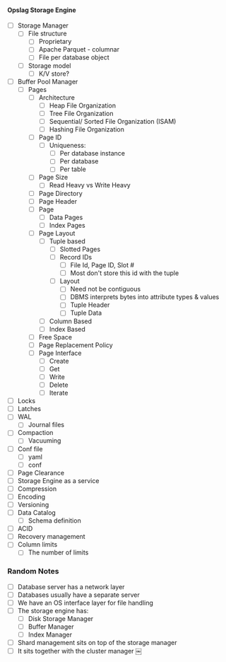 #### Opslag Storage Engine
- [ ] Storage Manager
  - [ ] File structure
    - [ ] Proprietary
    - [ ] Apache Parquet - columnar
    - [ ] File per database object
  - [ ] Storage model
    - [ ] K/V store?
- [ ] Buffer Pool Manager
  - [ ] Pages
    - [ ] Architecture
      - [ ] Heap File Organization
      - [ ] Tree File Organization
      - [ ] Sequential/ Sorted File Organization (ISAM)
      - [ ] Hashing File Organization
    - [ ] Page ID
      - [ ] Uniqueness:
        - [ ] Per database instance
        - [ ] Per database
        - [ ] Per table
    - [ ] Page Size
      - [ ] Read Heavy vs Write Heavy
    - [ ] Page Directory
    - [ ] Page Header
    - [ ] Page
      - [ ] Data Pages
      - [ ] Index Pages
    - [ ] Page Layout
      - [ ] Tuple based
        - [ ] Slotted Pages
        - [ ] Record IDs
          - [ ] File Id, Page ID, Slot #
          - [ ] Most don't store this id with the tuple
        - [ ] Layout
          - [ ] Need not be contiguous
          - [ ] DBMS interprets bytes into attribute types & values
          - [ ] Tuple Header
          - [ ] Tuple Data
      - [ ] Column Based 
      - [ ] Index Based
    - [ ] Free Space
    - [ ] Page Replacement Policy
    - [ ] Page Interface
      - [ ] Create
      - [ ] Get
      - [ ] Write
      - [ ] Delete
      - [ ] Iterate
- [ ] Locks
- [ ] Latches
- [ ] WAL
  - [ ] Journal files
- [ ] Compaction
  - [ ] Vacuuming
- [ ] Conf file
  - [ ] yaml
  - [ ] conf
- [ ] Page Clearance
- [ ] Storage Engine as a service
- [ ] Compression
- [ ] Encoding
- [ ] Versioning
- [ ] Data Catalog
  - [ ] Schema definition
- [ ] ACID
- [ ] Recovery management
- [ ] Column limits
  - [ ] The number of limits

### Random Notes
- [ ] Database server has a network layer
- [ ] Databases usually have a separate server
- [ ] We have an OS interface layer for file handling
- [ ] The storage engine has:
  - [ ] Disk Storage Manager
  - [ ] Buffer Manager
  - [ ] Index Manager
- [ ] Shard management sits on top of the storage manager
- [ ] It sits together with the cluster manager 
￼

